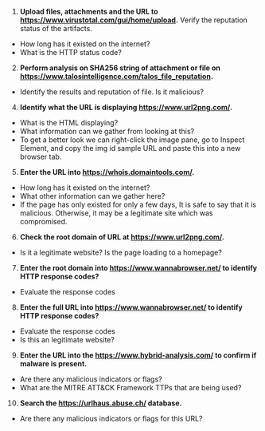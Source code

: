 
1. **Upload files, attachments and the URL to https://www.virustotal.com/gui/home/upload.** Verify the reputation status of the artifacts.
- How long has it existed on the internet?
- What is the HTTP status code?

2. **Perform analysis on SHA256 string of attachment or file on https://www.talosintelligence.com/talos_file_reputation.**
- Identify the results and reputation of file. Is it malicious?

4. **Identify what the URL is displaying https://www.url2png.com/.**
- What is the HTML displaying?
- What information can we gather from looking at this?
- To get a better look we can right-click the image pane, go to Inspect Element, and copy the img id sample URL and paste this into a new browser tab. 

5. **Enter the URL into https://whois.domaintools.com/.**
- How long has it existed on the internet?
- What other information can we gather here?
- If the page has only existed for only a few days, It is safe to say that it is malicious. Otherwise, it may be a legitimate site which was compromised.

6. **Check the root domain of URL at https://www.url2png.com/.** 
- Is it a legitimate website? Is the page loading to a homepage?

7. **Enter the root domain into https://www.wannabrowser.net/ to identify HTTP response codes?**
- Evaluate the response codes

8. **Enter the full URL into https://www.wannabrowser.net/ to identify HTTP response codes?**
- Evaluate the response codes
- Is this an legitimate website?

9. **Enter the URL into the https://www.hybrid-analysis.com/ to confirm if malware is present.**
- Are there any malicious indicators or flags?
- What are the MITRE ATT&CK Framework TTPs that are being used?

10. **Search the https://urlhaus.abuse.ch/ database.** 
- Are there any malicious indicators or flags for this URL?





